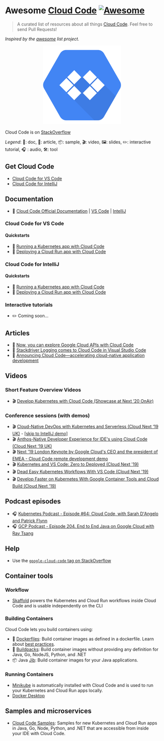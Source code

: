 # Awesome [Cloud Code](https://cloud.google.com/code/) [![Awesome](https://awesome.re/badge.svg)](https://awesome.re)

> A curated list of resources about all things [Cloud Code](https://cloud.google.com/code/). Feel free to send Pull Requests!

*Inspired by the [awesome](https://github.com/sindresorhus/awesome) list project.*

<p align="center">
<img src="google-cloud-code-logo.svg" width="256px">
</p>

Cloud Code is on [StackOverflow](https://stackoverflow.com/questions/tagged/google-cloud-code)

*Legend*: 📙: doc, 📰: article, 📦: sample, 🎬: video, 🖼️: slides, ✏️: interactive tutorial, :headphones: : audio, 🛠️: tool

## Get Cloud Code

* [Cloud Code for VS Code](https://marketplace.visualstudio.com/items?itemName=GoogleCloudTools.cloudcode)
* [Cloud Code for IntelliJ](https://plugins.jetbrains.com/plugin/8079-cloud-code)

## Documentation

* 📙 [Cloud Code Official Documentation](https://cloud.google.com/code/docs/) | [VS Code](https://cloud.google.com/code/docs/vscode) | [IntelliJ](https://cloud.google.com/code/docs/intellij)

### Cloud Code for VS Code

#### Quickstarts

* 📙 [Running a Kubernetes app with Cloud Code](https://cloud.google.com/code/docs/vscode/quickstart-local-dev)
* 📙 [Deploying a Cloud Run app with Cloud Code](https://cloud.google.com/code/docs/vscode/quickstart-cloud-run)

### Cloud Code for IntelliJ 

#### Quickstarts

* 📙 [Running a Kubernetes app with Cloud Code](https://cloud.google.com/code/docs/intellij/quickstart-k8s)
* 📙 [Deploying a Cloud Run app with Cloud Code](https://cloud.google.com/code/docs/intellij/quickstart-cloud-run)

### Interactive tutorials

* ✏️ Coming soon...

## Articles

* 📰 [Now, you can explore Google Cloud APIs with Cloud Code](https://cloud.google.com/blog/products/application-development/how-cloud-code-improves-app-dev-on-gcp)
* 📰 [Stackdriver Logging comes to Cloud Code in Visual Studio Code](https://cloud.google.com/blog/products/application-development/stackdriver-logging-comes-to-cloud-code-in-visual-studio-code)
* 📰 [Announcing Cloud Code—accelerating cloud-native application development](https://cloud.google.com/blog/products/devops-sre/announcing-cloud-code-accelerating-cloud-native-application-development)

## Videos

### Short Feature Overview Videos

* 🎬 [Develop Kubernetes with Cloud Code (Showcase at Next ‘20 OnAir)](https://www.youtube.com/watch?v=KNd0mTxcQ_M)

### Conference sessions (with demos) 

* 🎬 [Cloud-Native DevOps with Kubernetes and Serverless (Cloud Next ‘19 UK)](https://www.youtube.com/watch?v=kpKIHmAfyyM) - [\[skip to IntelliJ demo\]](https://www.youtube.com/watch?v=kpKIHmAfyyM&t=897)
* 🎬 [Anthos-Native Developer Experience for IDE's using Cloud Code (Cloud Next ‘19 UK)](https://youtu.be/jmlFm2eZ5Ug)
* 🎬 [Next '19 London Keynote by Google Cloud's CEO and the president of EMEA - Cloud Code remote development demo](https://www.youtube.com/watch?v=jJ1C43A90fE&feature=youtu.be&t=3447)
* 🎬 [Kubernetes and VS Code: Zero to Deployed (Cloud Next '19)](https://www.youtube.com/watch?v=Ns0fHKuv7_Y)
* 🎬 [Dead Easy Kubernetes Workflows With VS Code (Cloud Next '19)](https://www.youtube.com/watch?v=62GLbBDLiPE)
* 🎬 [Develop Faster on Kubernetes With Google Container Tools and Cloud Build (Cloud Next '19)](https://www.youtube.com/watch?v=TYx0BTyFtmc)

## Podcast episodes

* :headphones: [Kubernetes Podcast - Episode #64: Cloud Code, with Sarah D'Angelo and Patrick Flynn](https://kubernetespodcast.com/episode/064-cloud-code/)
* :headphones: [GCP Podcast - Episode 204. End to End Java on Google Cloud with Ray Tsang](https://www.gcppodcast.com/post/episode-204-end-to-end-java-on-google-cloud-with-ray-tsang/)

## Help

* Use the [`google-cloud-code` tag on StackOverflow](https://stackoverflow.com/questions/tagged/google-cloud-code)

## Container tools

### Workflow

* [Skaffold](https://skaffold.dev/) powers the Kubernetes and Cloud Run workflows inside Cloud Code and is usable independently on the CLI

### Building Containers 

Cloud Code lets you build containers using: 
* 📙 [Dockerfiles](https://docs.docker.com/engine/reference/builder/): Build container images as defined in a dockerfile. Learn about [best practices](https://blog.docker.com/2019/07/intro-guide-to-dockerfile-best-practices/).
* 📰 [Buildpacks](https://buildpacks.io/): Build container images without providing any definition for Java, Go, NodeJS, Python, and .NET
* 📦 Java [Jib](https://github.com/GoogleContainerTools/jib): Build container images for your Java applications.

### Running Containers 
* [Minikube](https://minikube.sigs.k8s.io/docs/) is automatically installed with Cloud Code and is used to run your Kubernetes and Cloud Run apps locally.
* [Docker Desktop](https://www.docker.com/products/docker-desktop)

## Samples and microservices
* [Cloud Code Samples](https://github.com/GoogleCloudPlatform/cloud-code-samples): Samples for new Kubernetes and Cloud Run apps in Java, Go, Node, Python, and .NET that are accessible from inside your IDE with Cloud Code.
